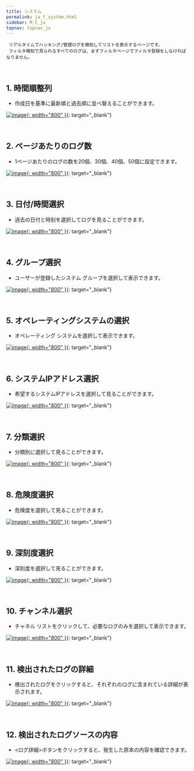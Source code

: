```yaml
---
title: システム
permalink: ja_f_system.html
sidebar: M_C_ja
topnav: topnav_ja
---
```


     リアルタイムでハッキング/管理ログを検知してリストを表示するページです。
     フィルタ検知で見られるすべてのログは、まずフィルタページでフィルタ登録をしなければなりません。

<br />

## 1. 時間順整列
- 作成日を基準に最新順と過去順に並べ替えることができます。

 [![image](/docs/images/Manual/common/filter/system/1.png){: width="800" }](/docs/images/Manual/common/filter/system/1.png){: target="_blank"}

<br />

## 2. ページあたりのログ数
- 1ページあたりのログの数を20個、30個、40個、50個に設定できます。

[![image](/docs/images/Manual/common/filter/system/2.png){: width="800" }](/docs/images/Manual/common/filter/system/2.png){: target="_blank"}

<br />

## 3. 日付/時間選択
- 過去の日付と時刻を選択してログを見ることができます。

[![image](/docs/images/Manual/common/filter/system/3.png){: width="800" }](/docs/images/Manual/common/filter/system/3.png){: target="_blank"} 

<br />

## 4. グループ選択
- ユーザーが登録したシステム グループを選択して表示できます。

[![image](/docs/images/Manual/common/filter/system/4.png){: width="800" }](/docs/images/Manual/common/filter/system/4.png){: target="_blank"}

<br />

## 5. オペレーティングシステムの選択
- オペレーティング システムを選択して表示できます。

[![image](/docs/images/Manual/common/filter/system/5.png){: width="800" }](/docs/images/Manual/common/filter/system/5.png){: target="_blank"}

<br />

## 6. システムIPアドレス選択
- 希望するシステムIPアドレスを選択して見ることができます。

[![image](/docs/images/Manual/common/filter/system/6.png){: width="800" }](/docs/images/Manual/common/filter/system/6.png){: target="_blank"}

<br />

## 7. 分類選択
- 分類別に選択して見ることができます。

[![image](/docs/images/Manual/common/filter/system/7.png){: width="800" }](/docs/images/Manual/common/filter/system/7.png){: target="_blank"}

<br />

## 8. 危険度選択
- 危険度を選択して見ることができます。

[![image](/docs/images/Manual/common/filter/system/8.png){: width="800" }](/docs/images/Manual/common/filter/system/8.png){: target="_blank"}
 
 <br />

## 9. 深刻度選択
- 深刻度を選択して見ることができます。

[![image](/docs/images/Manual/common/filter/system/9.png){: width="800" }](/docs/images/Manual/common/filter/system/9.png){: target="_blank"}

<br />

## 10. チャンネル選択
- チャネル リストをクリックして、必要なログのみを選択して表示できます。

[![image](/docs/images/Manual/common/filter/system/10.png){: width="800" }](/docs/images/Manual/common/filter/system/10.png){: target="_blank"}

<br />

## 11. 検出されたログの詳細
- 検出されたログをクリックすると、それぞれのログに含まれている詳細が表示されます。

[![image](/docs/images/Manual/common/filter/system/11.png){: width="800" }](/docs/images/Manual/common/filter/system/11.png){: target="_blank"}
 
 <br />
 
## 12. 検出されたログソースの内容
- <ログ詳細>ボタンをクリックすると、発生した原本の内容を確認できます。

[![image](/docs/images/Manual/common/filter/system/12.png){: width="800" }](/docs/images/Manual/common/filter/system/12.png){: target="_blank"}